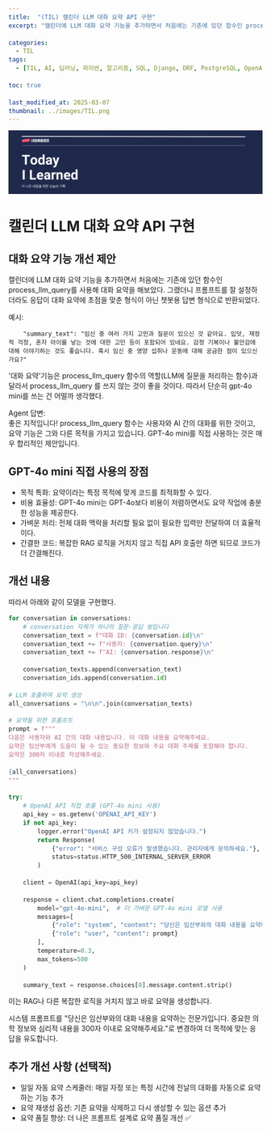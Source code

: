 ```yaml
---
title:  "(TIL) 캘린더 LLM 대화 요약 API 구현"
excerpt: "캘린더에 LLM 대화 요약 기능을 추가하면서 처음에는 기존에 있던 함수인 process_llm_query를 사용해 대화 요약을 해보았다. 그랬더니 프롬프트를 잘 설정하더라도 응답이 대화 요약에 초점을 맞춘 형식이 아닌 챗봇용 답변 형식으로 반환되었다."

categories:
  - TIL
tags:
  - [TIL, AI, 딥러닝, 파이썬, 알고리즘, SQL, Django, DRF, PostgreSQL, OpenAI]

toc: true

last_modified_at: 2025-03-07
thumbnail: ../images/TIL.png
---
```

![](/images/../images/TIL.png)

# 캘린더 LLM 대화 요약 API 구현
## 대화 요약 기능 개선 제안

캘린더에 LLM 대화 요약 기능을 추가하면서 처음에는 기존에 있던 함수인 process_llm_query를 사용해 대화 요약을 해보았다. 그랬더니 프롬프트를 잘 설정하더라도 응답이 대화 요약에 초점을 맞춘 형식이 아닌 챗봇용 답변 형식으로 반환되었다.

예시:       
```
    "summary_text": "임신 중 여러 가지 고민과 질문이 있으신 것 같아요. 입덧, 재정적 걱정, 혼자 아이를 낳는 것에 대한 고민 등이 포함되어 있네요. 감정 기복이나 불안감에 대해 이야기하는 것도 좋습니다. 혹시 임신 중 영양 섭취나 운동에 대해 궁금한 점이 있으신가요?"
```

'대화 요약'기능은 process_llm_query 함수의 역할(LLM에 질문을 처리하는 함수)과 달라서 process_llm_query 를 쓰지 않는 것이 좋을 것이다. 따라서 단순히 gpt-4o mini를 쓰는 건 어떨까 생각했다.

Agent 답변:         
좋은 지적입니다! process_llm_query 함수는 사용자와 AI 간의 대화를 위한 것이고, 요약 기능은 그와 다른 목적을 가지고 있습니다. GPT-4o mini를 직접 사용하는 것은 매우 합리적인 제안입니다.

## GPT-4o mini 직접 사용의 장점
- 목적 특화: 요약이라는 특정 목적에 맞게 코드를 최적화할 수 있다.
- 비용 효율성: GPT-4o mini는 GPT-4o보다 비용이 저렴하면서도 요약 작업에 충분한 성능을 제공한다.
- 가벼운 처리: 전체 대화 맥락을 처리할 필요 없이 필요한 입력만 전달하여 더 효율적이다.
- 간결한 코드: 복잡한 RAG 로직을 거치지 않고 직접 API 호출만 하면 되므로 코드가 더 간결해진다.

## 개선 내용
따라서 아래와 같이 모델을 구현했다.

```py
for conversation in conversations:
    # conversation 자체가 하나의 질문-응답 쌍입니다
    conversation_text = f"대화 ID: {conversation.id}\n"
    conversation_text += f"사용자: {conversation.query}\n"
    conversation_text += f"AI: {conversation.response}\n"
    
    conversation_texts.append(conversation_text)
    conversation_ids.append(conversation.id)

# LLM 호출하여 요약 생성
all_conversations = "\n\n".join(conversation_texts)

# 요약을 위한 프롬프트
prompt = f"""
다음은 사용자와 AI 간의 대화 내용입니다. 이 대화 내용을 요약해주세요.
요약은 임산부에게 도움이 될 수 있는 중요한 정보와 주요 대화 주제를 포함해야 합니다.
요약은 300자 이내로 작성해주세요.

{all_conversations}
"""

try:
    # OpenAI API 직접 호출 (GPT-4o mini 사용)
    api_key = os.getenv('OPENAI_API_KEY')
    if not api_key:
        logger.error("OpenAI API 키가 설정되지 않았습니다.")
        return Response(
            {"error": "서비스 구성 오류가 발생했습니다. 관리자에게 문의하세요."},
            status=status.HTTP_500_INTERNAL_SERVER_ERROR
        )
    
    client = OpenAI(api_key=api_key)
    
    response = client.chat.completions.create(
        model="gpt-4o-mini",  # 더 가벼운 GPT-4o mini 모델 사용
        messages=[
            {"role": "system", "content": "당신은 임산부와의 대화 내용을 요약하는 전문가입니다. 중요한 의학 정보와 심리적 내용을 300자 이내로 요약해주세요."},
            {"role": "user", "content": prompt}
        ],
        temperature=0.3,
        max_tokens=500
    )
    
    summary_text = response.choices[0].message.content.strip()
```     

이는 RAG나 다른 복잡한 로직을 거치지 않고 바로 요약을 생성합니다.

시스템 프롬프트를 "당신은 임산부와의 대화 내용을 요약하는 전문가입니다. 중요한 의학 정보와 심리적 내용을 300자 이내로 요약해주세요."로 변경하여 더 목적에 맞는 응답을 유도합니다.

## 추가 개선 사항 (선택적)
- 일일 자동 요약 스케줄러: 매일 자정 또는 특정 시간에 전날의 대화를 자동으로 요약하는 기능 추가
- 요약 재생성 옵션: 기존 요약을 삭제하고 다시 생성할 수 있는 옵션 추가
- 요약 품질 향상: 더 나은 프롬프트 설계로 요약 품질 개선 ✅